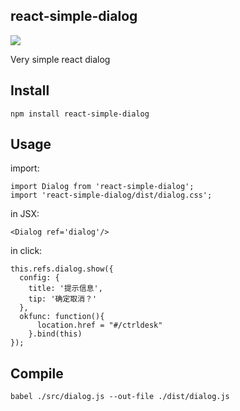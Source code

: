 ## react-simple-dialog

<a href="https://nodei.co/npm/react-simple-dialog/"><img src="https://nodei.co/npm/react-simple-dialog.png"></a>

Very simple react dialog

## Install

	npm install react-simple-dialog

## Usage

import:

	import Dialog from 'react-simple-dialog';
	import 'react-simple-dialog/dist/dialog.css';

in JSX:

	<Dialog ref='dialog'/>

in click:

	this.refs.dialog.show({
      config: {
        title: '提示信息',
        tip: '确定取消？'
      },
      okfunc: function(){
          location.href = "#/ctrldesk"
        }.bind(this)
    });

## Compile

	babel ./src/dialog.js --out-file ./dist/dialog.js